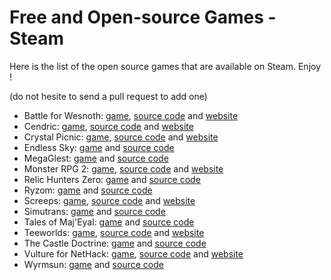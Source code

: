 Free and Open-source Games - Steam
==================================

Here is the list of the open source games that are available on Steam. Enjoy !

(do not hesite to send a pull request to add one)

- Battle for Wesnoth: [game](https://store.steampowered.com/app/599390/Battle_for_Wesnoth/), [source code](https://github.com/wesnoth/wesnoth) and [website](https://www.wesnoth.org/)
- Cendric: [game](https://store.steampowered.com/app/681460/Cendric/), [source code](https://github.com/tizian/Cendric2) and [website](http://cendric.ch/)
- Crystal Picnic: [game](https://store.steampowered.com/app/415890/Crystal_Picnic/), [source code](https://github.com/Nooskewl/crystal-picnic) and [website](https://nooskewl.ca/crystal-picnic/)
- Endless Sky: [game](http://store.steampowered.com/app/404410/Endless_Sky/) and [source code](https://github.com/endless-sky)
- MegaGlest: [game](http://store.steampowered.com/app/578870/MegaGlest/) and [source code](https://github.com/MegaGlest)
- Monster RPG 2: [game](https://store.steampowered.com/app/409370/Monster_RPG_2/), [source code](https://github.com/Nooskewl/monster-rpg-2) and [website](https://nooskewl.ca/monster-rpg-2/)
- Relic Hunters Zero: [game](http://store.steampowered.com/app/382490/Relic_Hunters_Zero/) and [source code](https://github.com/mventurelli/relichunterszero)
- Ryzom: [game](http://store.steampowered.com/app/373720/Ryzom/) and [source code](https://bitbucket.org/account/user/ryzom/projects/PROJ)
- Screeps: [game](https://store.steampowered.com/app/464350/Screeps/), [source code](https://github.com/screeps/screeps) and [website](https://screeps.com/)
- Simutrans: [game](http://store.steampowered.com/app/434520/Simutrans/) and [source code](https://github.com/aburch/simutrans)
- Tales of Maj'Eyal: [game](http://store.steampowered.com/app/259680/Tales_of_MajEyal/) and [source code](https://te4.org/download)
- Teeworlds: [game](http://store.steampowered.com/app/380840/Teeworlds/), [source code](https://github.com/teeworlds) and [website](https://www.teeworlds.com/)
- The Castle Doctrine: [game](http://store.steampowered.com/app/249570/The_Castle_Doctrine/) and [source code](https://sourceforge.net/p/hcsoftware/CastleDoctrine/ci/default/tree/?SetFreedomCookie)
- Vulture for NetHack: [game](https://store.steampowered.com/app/341390/Vulture_for_NetHack/), [source code](http://www.darkarts.co.za/vulture-for-nethack) and [website](http://www.darkarts.co.za/vulture-for-nethack)
- Wyrmsun: [game](http://store.steampowered.com/app/370070/Wyrmsun/) and [source code](https://github.com/andrettin/wyrmsun)
